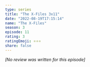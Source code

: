 ```yaml
---
type: series
title: "The X-Files 3x11"
date: "2022-08-19T17:15:14"
name: "The X-Files"
season: 3
episode: 11
rating: 3
ratingEmoji: ⭐️⭐️⭐️
share: false
---
```


*[No review was written for this episode]*
